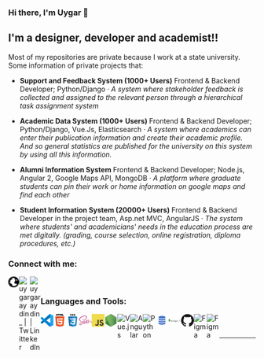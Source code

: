 ### Hi there, I'm Uygar 👋

## I'm a designer, developer and academist!!

Most of my repositories are private because I work at a state university. Some information of private projects that:

- **Support and Feedback System (1000+ Users)**
  Frontend & Backend Developer; Python/Django · <em>A system where stakeholder feedback is collected and assigned to the relevant person through a hierarchical task assignment system</em>

- **Academic Data System (1000+ Users)**
  Frontend & Backend Developer; Python/Django, Vue.Js, Elasticsearch · <em>A system where academics can enter their publication information and create their academic profile. And so general statistics are published for the university on this system by using all this information. </em>

- **Alumni Information System**
  Frontend & Backend Developer; Node.js, Angular 2, Google Maps API, MongoDB · <em> A platform where graduate students can pin their work or home information on google maps and find each other</em>

- **Student Information System (20000+ Users)**
  Frontend & Backend Developer in the project team, Asp.net MVC, AngularJS · <em> The system where students' and academicians' needs in the education process are met digitally. (grading, course selection, online registration, diploma procedures, etc.)</em>

### Connect with me:

[<img align="left" alt="uygaraydin.com" width="22px" src="https://raw.githubusercontent.com/iconic/open-iconic/master/svg/globe.svg" />][website]
[<img align="left" alt="uygaraydin_ | Twitter" width="22px" src="https://cdn.jsdelivr.net/npm/simple-icons@v3/icons/twitter.svg" />][twitter]
[<img align="left" alt="uygaraydin | LinkedIn" width="22px" src="https://cdn.jsdelivr.net/npm/simple-icons@v3/icons/linkedin.svg" />][linkedin]

<br />

### Languages and Tools:

<img align="left" alt="Visual Studio Code" width="26px" src="https://raw.githubusercontent.com/github/explore/80688e429a7d4ef2fca1e82350fe8e3517d3494d/topics/visual-studio-code/visual-studio-code.png" />
<img align="left" alt="HTML5" width="26px" src="https://raw.githubusercontent.com/github/explore/80688e429a7d4ef2fca1e82350fe8e3517d3494d/topics/html/html.png" />
<img align="left" alt="CSS3" width="26px" src="https://raw.githubusercontent.com/github/explore/80688e429a7d4ef2fca1e82350fe8e3517d3494d/topics/css/css.png" />
<img align="left" alt="Sass" width="26px" src="https://raw.githubusercontent.com/github/explore/80688e429a7d4ef2fca1e82350fe8e3517d3494d/topics/sass/sass.png" />
<img align="left" alt="JavaScript" width="26px" src="https://raw.githubusercontent.com/github/explore/80688e429a7d4ef2fca1e82350fe8e3517d3494d/topics/javascript/javascript.png" />
<img align="left" alt="Node.js" width="26px" src="https://raw.githubusercontent.com/github/explore/80688e429a7d4ef2fca1e82350fe8e3517d3494d/topics/nodejs/nodejs.png" />
<img align="left" alt="Vue.js" width="26px" src="https://user-images.githubusercontent.com/7466686/146679264-1e1ca891-294f-4ff8-9830-2cea1532fbc1.png" />
<img align="left" alt="Angular" width="26px" src="https://user-images.githubusercontent.com/7466686/146679319-3af492e4-81fe-4927-9c32-2ae9148c7f03.png" />
<img align="left" alt="Python" width="26px" src="https://user-images.githubusercontent.com/7466686/146679367-71ba662c-f3a5-47ef-9850-e3a9e5e83385.png" />
<img align="left" alt="SQL" width="26px" src="https://raw.githubusercontent.com/github/explore/80688e429a7d4ef2fca1e82350fe8e3517d3494d/topics/sql/sql.png" />
<img align="left" alt="MongoDB" width="26px" src="https://raw.githubusercontent.com/github/explore/80688e429a7d4ef2fca1e82350fe8e3517d3494d/topics/mongodb/mongodb.png" />
<img align="left" alt="GitHub" width="26px" src="https://raw.githubusercontent.com/github/explore/78df643247d429f6cc873026c0622819ad797942/topics/github/github.png" />
<img align="left" alt="Figma" width="26px" src="https://user-images.githubusercontent.com/7466686/146679500-0dd8bfd0-a09e-4a90-b7f9-accf36a85d27.png" />
<img align="left" alt="Figma" width="26px" src="https://user-images.githubusercontent.com/7466686/146679506-c8fa36d4-690c-496c-9358-be8d7bdcea97.png" />

<br />
<br />

---

[website]: https://uygaraydin.com
[twitter]: https://twitter.com/uygaraydin_
[linkedin]: https://linkedin.com/in/uygaraydin
